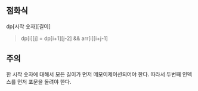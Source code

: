 ## 점화식
dp[시작 숫자][길이]
> dp[i][j] = dp[i+1][j-2] && arr[i][i+j-1]

## 주의
한 시작 숫자에 대해서 모든 길이가 먼저 메모이제이션되어야 한다. 따라서 두번째 인덱스를 먼저 포문을 돌려야 한다.
